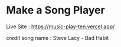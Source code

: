 # Make a Song Player 


Live Site : https://music-play-ten.vercel.app/

credit song name : Steve Lacy - Bad Habit 
